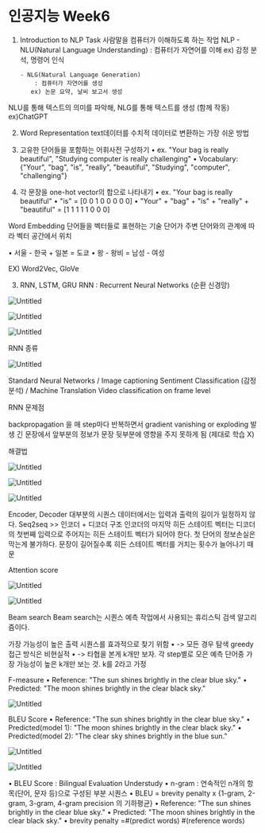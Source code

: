 # 인공지능 Week6

1. Introduction to NLP Task
사람말을 컴퓨터가 이해하도록 하는 작업
NLP - NLU(Natural Language Understanding)
           : 컴퓨터가 자연어를 이해
          ex) 감정 분석, 명령어 인식

       - NLG(Natural Language Generation)
           : 컴퓨터가 자연어를 생성
          ex) 논문 요약, 날씨 보고서 생성

NLU를 통해 텍스트의 의미를 파악해, NLG를 통해 텍스트를 생성 (함께 작동) ex)ChatGPT

2. Word Representation
text데이터를 수치적 데이터로 변환하는 가장 쉬운 방법

 

1. 고유한 단어들을 포함하는 어휘사전 구성하기
• ex. "Your bag is really beautiful", "Studying computer is really challenging"
• Vocabulary: {"Your", "bag", "is", "really", "beautiful", "Studying", "computer",
"challenging"}
2.  각 문장을 one-hot vector의 합으로 나타내기
• ex. "Your bag is really beautiful"
• "is" = [0 0 1 0 0 0 0 0]
• "Your" + "bag" + "is" + "really" + "beautiful" = [1 1 1 1 1 0 0 0]

Word Embedding
단어들을 벡터들로 표현하는 기술
단어가 주변 단어와의 관계에 따라 벡터 공간에서 위치

• 서울 - 한국 + 일본 = 도쿄
• 왕 - 왕비 = 남성 - 여성

EX) Word2Vec, GloVe

3. RNN, LSTM, GRU
RNN : Recurrent Neural Networks (순환 신경망)

![Untitled](%E1%84%8B%E1%85%B5%E1%86%AB%E1%84%80%E1%85%A9%E1%86%BC%E1%84%8C%E1%85%B5%E1%84%82%E1%85%B3%E1%86%BC%20Week6%200d8f5899cce74f6da015f99cd3000e10/Untitled.png)

![Untitled](%E1%84%8B%E1%85%B5%E1%86%AB%E1%84%80%E1%85%A9%E1%86%BC%E1%84%8C%E1%85%B5%E1%84%82%E1%85%B3%E1%86%BC%20Week6%200d8f5899cce74f6da015f99cd3000e10/Untitled%201.png)

![Untitled](%E1%84%8B%E1%85%B5%E1%86%AB%E1%84%80%E1%85%A9%E1%86%BC%E1%84%8C%E1%85%B5%E1%84%82%E1%85%B3%E1%86%BC%20Week6%200d8f5899cce74f6da015f99cd3000e10/Untitled%202.png)

RNN 종류

![Untitled](%E1%84%8B%E1%85%B5%E1%86%AB%E1%84%80%E1%85%A9%E1%86%BC%E1%84%8C%E1%85%B5%E1%84%82%E1%85%B3%E1%86%BC%20Week6%200d8f5899cce74f6da015f99cd3000e10/Untitled%203.png)

Standard Neural Networks / Image captioning
Sentiment Classification (감정분석) / Machine Translation
Video classification on frame level

RNN 문제점

backpropagation 을 매 step마다 반복하면서 gradient vanishing or exploding 발생
긴 문장에서 앞부분의 정보가 문장 뒷부분에 영향을 주지 못하게 됨 (제대로 학습 X)

해결법

![Untitled](%E1%84%8B%E1%85%B5%E1%86%AB%E1%84%80%E1%85%A9%E1%86%BC%E1%84%8C%E1%85%B5%E1%84%82%E1%85%B3%E1%86%BC%20Week6%200d8f5899cce74f6da015f99cd3000e10/Untitled%204.png)

![Untitled](%E1%84%8B%E1%85%B5%E1%86%AB%E1%84%80%E1%85%A9%E1%86%BC%E1%84%8C%E1%85%B5%E1%84%82%E1%85%B3%E1%86%BC%20Week6%200d8f5899cce74f6da015f99cd3000e10/Untitled%205.png)

![Untitled](%E1%84%8B%E1%85%B5%E1%86%AB%E1%84%80%E1%85%A9%E1%86%BC%E1%84%8C%E1%85%B5%E1%84%82%E1%85%B3%E1%86%BC%20Week6%200d8f5899cce74f6da015f99cd3000e10/Untitled%206.png)

Encoder, Decoder
대부분의 시퀀스 데이터에서는 입력과 출력의 길이가 일정하지 않다.
Seq2seq >> 인코더 + 디코더 구조
인코더의 마지막 히든 스테이트 벡터는 디코더의  첫번째 입력으로 주어지는  히든 스테이트 벡터가 되어야 한다. 
첫 단어의 정보손실은 막는게 불가하다. 문장이 길어질수록 히든 스테이트 벡터를 거치는 횟수가 늘어나기 때문

Attention score

![Untitled](%E1%84%8B%E1%85%B5%E1%86%AB%E1%84%80%E1%85%A9%E1%86%BC%E1%84%8C%E1%85%B5%E1%84%82%E1%85%B3%E1%86%BC%20Week6%200d8f5899cce74f6da015f99cd3000e10/Untitled%207.png)

![Untitled](%E1%84%8B%E1%85%B5%E1%86%AB%E1%84%80%E1%85%A9%E1%86%BC%E1%84%8C%E1%85%B5%E1%84%82%E1%85%B3%E1%86%BC%20Week6%200d8f5899cce74f6da015f99cd3000e10/Untitled%208.png)

Beam search
Beam search는 시퀀스 예측 작업에서 사용되는 휴리스틱 검색 알고리즘이다.

가장 가능성이 높은 출력 시퀀스를 효과적으로 찾기 위함
• -> 모든 경우 탐색 greedy 접근 방식은 비현실적
• -> 타협을 본게 k개만 보자. 각 step별로 모은 예측 단어중 가장 가능성이 높은 k개만 보는 것. k를 2라고 가정

F-measure
• Reference: "The sun shines brightly in the clear blue sky."
• Predicted: "The moon shines brightly in the clear black sky."

![Untitled](%E1%84%8B%E1%85%B5%E1%86%AB%E1%84%80%E1%85%A9%E1%86%BC%E1%84%8C%E1%85%B5%E1%84%82%E1%85%B3%E1%86%BC%20Week6%200d8f5899cce74f6da015f99cd3000e10/Untitled%209.png)

BLEU Score
• Reference: "The sun shines brightly in the clear blue sky."
• Predicted(model 1): "The moon shines brightly in the clear black sky."
• Predicted(model 2): "The clear sky shines brightly in the blue sun."

![Untitled](%E1%84%8B%E1%85%B5%E1%86%AB%E1%84%80%E1%85%A9%E1%86%BC%E1%84%8C%E1%85%B5%E1%84%82%E1%85%B3%E1%86%BC%20Week6%200d8f5899cce74f6da015f99cd3000e10/Untitled%2010.png)

![Untitled](%E1%84%8B%E1%85%B5%E1%86%AB%E1%84%80%E1%85%A9%E1%86%BC%E1%84%8C%E1%85%B5%E1%84%82%E1%85%B3%E1%86%BC%20Week6%200d8f5899cce74f6da015f99cd3000e10/Untitled%2011.png)

• BLEU Score : Bilingual Evaluation Understudy
• n-gram : 연속적인 n개의 항목(단어, 문자 등)으로 구성된 부분 시퀀스
• BLEU = brevity penalty x {1-gram, 2-gram, 3-gram, 4-gram precision 의 기하평균}
• Reference: "The sun shines brightly in the clear blue sky."
• Predicted: "The moon shines brightly in the clear black sky."
• brevity penalty =#(predict words)
                              #(reference words)